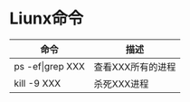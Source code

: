 # Liunx命令
| 命令 | 描述 |
|------|--------|
ps -ef&#124;grep XXX       |查看XXX所有的进程       |
kill -9 XXX       |杀死XXX进程       |